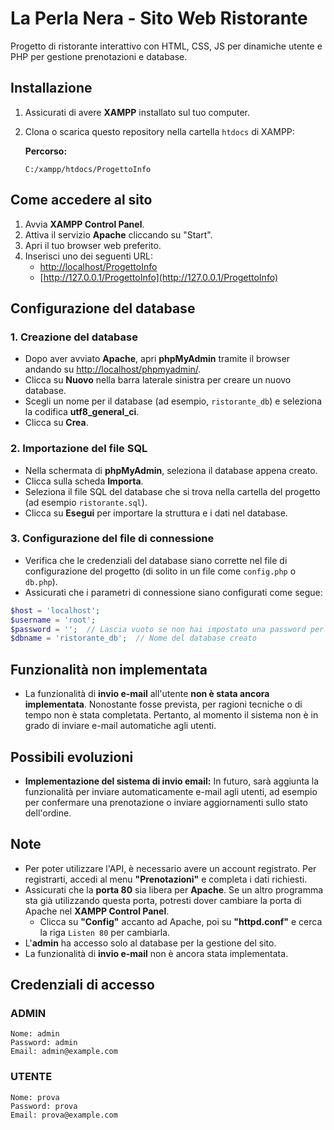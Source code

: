 # La Perla Nera - Sito Web Ristorante
Progetto di ristorante interattivo con HTML, CSS, JS per dinamiche utente e PHP per gestione prenotazioni e database.

## Installazione

1. Assicurati di avere **XAMPP** installato sul tuo computer.
2. Clona o scarica questo repository nella cartella `htdocs` di XAMPP:
   
   **Percorso:**
   ```
   C:/xampp/htdocs/ProgettoInfo
   ```

## Come accedere al sito

1. Avvia **XAMPP Control Panel**.
2. Attiva il servizio **Apache** cliccando su "Start".
3. Apri il tuo browser web preferito.
4. Inserisci uno dei seguenti URL:
   - [http://localhost/ProgettoInfo](http://localhost/ProgettoInfo)
   - [http://127.0.0.1/ProgettoInfo](http://127.0.0.1/ProgettoInfo)

## Configurazione del database

### 1. Creazione del database

- Dopo aver avviato **Apache**, apri **phpMyAdmin** tramite il browser andando su [http://localhost/phpmyadmin/](http://localhost/phpmyadmin/).
- Clicca su **Nuovo** nella barra laterale sinistra per creare un nuovo database.
- Scegli un nome per il database (ad esempio, `ristorante_db`) e seleziona la codifica **utf8_general_ci**.
- Clicca su **Crea**.

### 2. Importazione del file SQL

- Nella schermata di **phpMyAdmin**, seleziona il database appena creato.
- Clicca sulla scheda **Importa**.
- Seleziona il file SQL del database che si trova nella cartella del progetto (ad esempio `ristorante.sql`).
- Clicca su **Esegui** per importare la struttura e i dati nel database.

### 3. Configurazione del file di connessione

- Verifica che le credenziali del database siano corrette nel file di configurazione del progetto (di solito in un file come `config.php` o `db.php`).
- Assicurati che i parametri di connessione siano configurati come segue:

```php
$host = 'localhost';
$username = 'root';
$password = '';  // Lascia vuoto se non hai impostato una password per MySQL
$dbname = 'ristorante_db';  // Nome del database creato
```

## Funzionalità non implementata

- La funzionalità di **invio e-mail** all'utente **non è stata ancora implementata**. Nonostante fosse prevista, per ragioni tecniche o di tempo non è stata completata. Pertanto, al momento il sistema non è in grado di inviare e-mail automatiche agli utenti.

## Possibili evoluzioni

- **Implementazione del sistema di invio email:** In futuro, sarà aggiunta la funzionalità per inviare automaticamente e-mail agli utenti, ad esempio per confermare una prenotazione o inviare aggiornamenti sullo stato dell'ordine.

## Note

- Per poter utilizzare l'API, è necessario avere un account registrato. Per registrarti, accedi al menu **"Prenotazioni"** e completa i dati richiesti.
- Assicurati che la **porta 80** sia libera per **Apache**. Se un altro programma sta già utilizzando questa porta, potresti dover cambiare la porta di Apache nel **XAMPP Control Panel**.
  - Clicca su **"Config"** accanto ad Apache, poi su **"httpd.conf"** e cerca la riga `Listen 80` per cambiarla.
- L'**admin** ha accesso solo al database per la gestione del sito.
- La funzionalità di **invio e-mail** non è ancora stata implementata.

## Credenziali di accesso

### ADMIN
```plaintext
Nome: admin
Password: admin
Email: admin@example.com
```

### UTENTE
```plaintext
Nome: prova
Password: prova
Email: prova@example.com
